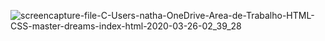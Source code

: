 ![screencapture-file-C-Users-natha-OneDrive-Area-de-Trabalho-HTML-CSS-master-dreams-index-html-2020-03-26-02_39_28](https://user-images.githubusercontent.com/31596001/77614065-0bb5ab00-6f0b-11ea-9f6d-d08fc8d6b92c.png)
